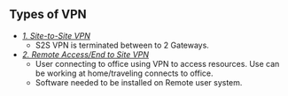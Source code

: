 ## Types of VPN
- *[1. Site-to-Site VPN](1.Site_to_Site)*
  - S2S VPN is terminated between to 2 Gateways.
- *[2. Remote Access/End to Site VPN](2.Remote_Access)*
  - User connecting to office using VPN to access resources. Use can be working at home/traveling connects to office.
  - Software needed to be installed on Remote user system.
